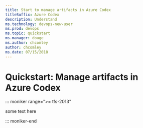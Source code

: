 ```yaml
---
title: Start to manage artifacts in Azure Codex
titleSuffix: Azure Codex
description: Understand 
ms.technology: devops-new-user 
ms.prod: devops
ms.topic: quickstart
ms.manager: douge
ms.author: chcomley
author: chcomley 
ms.date: 07/15/2018
---
```



# Quickstart: Manage artifacts in Azure Codex

::: moniker range=">= tfs-2013"

some text here

::: moniker-end
